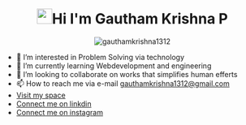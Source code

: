 <h1 align="center"> <img src="https://raw.githubusercontent.com/MartinHeinz/MartinHeinz/master/wave.gif" width="30px">Hi I'm Gautham Krishna P</h1>

<p align="center"> <img src="https://komarev.com/ghpvc/?username=gauthamkrishna1312&label=Profile%20views&color=0e75b6&style=flat" alt="gauthamkrishna1312" /> </p>


- 👀 I’m interested in Problem Solving via technology
- 🌱 I’m currently learning Webdevelopment and engineering
- 💞️ I’m looking to collaborate on works that simplifies human efferts
- 📫 How to reach me via e-mail gauthamkrishna1312@gmail.com
- [Visit my space](https://gauthamkrishna.netlify.app)
- [Connect me on linkdin](https://www.linkedin.com/in/gautham-krishna-p-2bb4781b3/)
- [Connect me on instagram](https://www.instagram.com/c_tech_guy)

<!---
gauthamkrishna1312/gauthamkrishna1312 is a ✨ special ✨ repository because its `README.md` (this file) appears on your GitHub profile.
You can click the Preview link to take a look at your changes.
--->
